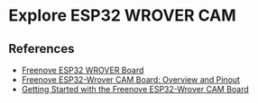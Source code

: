 # Explore ESP32 WROVER CAM

## References

- [Freenove ESP32 WROVER Board](https://github.com/Freenove/Freenove_ESP32_WROVER_Board)
- [Freenove ESP32-Wrover CAM Board: Overview and Pinout](https://makeradvisor.com/freenove-esp32-wrover-cam-pinout/)
- [Getting Started with the Freenove ESP32-Wrover CAM Board](https://randomnerdtutorials.com/getting-started-freenove-esp32-wrover-cam/)